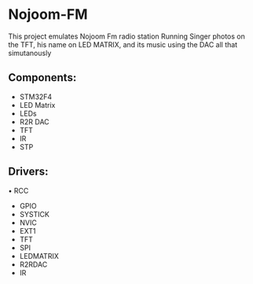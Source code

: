 # Nojoom-FM
This project emulates Nojoom Fm radio station
Running Singer photos on the TFT, his name on LED MATRIX, and its music using the DAC all that simutanously

## Components:
* STM32F4
* LED Matrix
* LEDs
* R2R DAC
* TFT
* IR
* STP

## Drivers:
• RCC
* GPIO
* SYSTICK
* NVIC
* EXT1
* TFT
* SPI
* LEDMATRIX
* R2RDAC
* IR